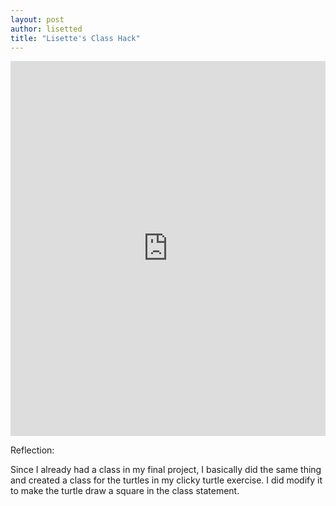```yaml
---
layout: post
author: lisetted
title: "Lisette's Class Hack"
---
```


<iframe src="https://trinket.io/embed/python/5b529252f3" width="100%" height="600" frameborder="0" marginwidth="0" marginheight="0" allowfullscreen></iframe>

Reflection:

Since I already had a class in my final project, I basically did the same thing and created a class for the turtles in my clicky turtle exercise. I did modify it to make the turtle draw a square in the class statement.
